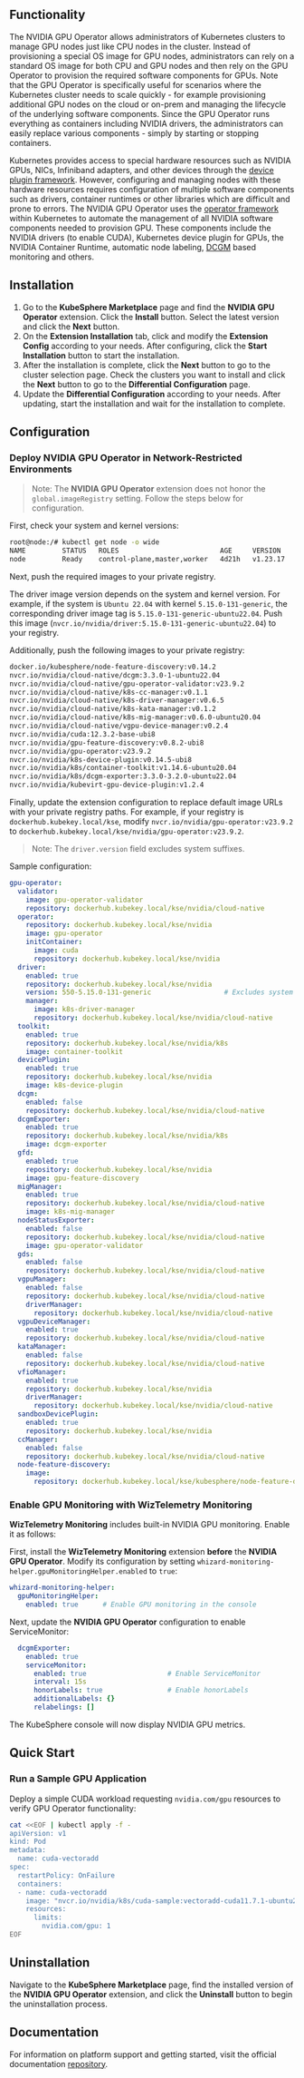 ## Functionality

The NVIDIA GPU Operator allows administrators of Kubernetes clusters to manage GPU nodes just like CPU nodes in the cluster. Instead of provisioning a special OS image for GPU nodes, administrators can rely on a standard OS image for both CPU and GPU nodes and then rely on the GPU Operator to provision the required software components for GPUs. Note that the GPU Operator is specifically useful for scenarios where the Kubernetes cluster needs to scale quickly - for example provisioning additional GPU nodes on the cloud or on-prem and managing the lifecycle of the underlying software components. Since the GPU Operator runs everything as containers including NVIDIA drivers, the administrators can easily replace various components - simply by starting or stopping containers.

Kubernetes provides access to special hardware resources such as NVIDIA GPUs, NICs, Infiniband adapters, and other devices through the [device plugin framework](https://kubernetes.io/docs/concepts/extend-kubernetes/compute-storage-net/device-plugins/). However, configuring and managing nodes with these hardware resources requires configuration of multiple software components such as drivers, container runtimes or other libraries which  are difficult and prone to errors.
The NVIDIA GPU Operator uses the [operator framework](https://cloud.redhat.com/blog/introducing-the-operator-framework) within Kubernetes to automate the management of all NVIDIA software components needed to provision GPU. These components include the NVIDIA drivers (to enable CUDA), Kubernetes device plugin for GPUs, the NVIDIA Container Runtime, automatic node labeling, [DCGM](https://developer.nvidia.com/dcgm) based monitoring and others.


## Installation

1. Go to the **KubeSphere Marketplace** page and find the **NVIDIA GPU Operator** extension. Click the **Install** button. Select the latest version and click the **Next** button.
2. On the **Extension Installation** tab, click and modify the **Extension Config** according to your needs. After configuring, click the **Start Installation** button to start the installation.
3. After the installation is complete, click the **Next** button to go to the cluster selection page. Check the clusters you want to install and click the **Next** button to go to the **Differential Configuration** page.
4. Update the **Differential Configuration** according to your needs. After updating, start the installation and wait for the installation to complete.

## Configuration

### Deploy **NVIDIA GPU Operator** in Network-Restricted Environments

> Note: The **NVIDIA GPU Operator** extension does not honor the `global.imageRegistry` setting. Follow the steps below for configuration.

First, check your system and kernel versions:

```sh
root@node:/# kubectl get node -o wide
NAME         STATUS   ROLES                         AGE     VERSION    INTERNAL-IP   EXTERNAL-IP   OS-IMAGE             KERNEL-VERSION       CONTAINER-RUNTIME
node         Ready    control-plane,master,worker   4d21h   v1.23.17   172.28.0.2    <none>        Ubuntu 22.04.5 LTS   5.15.0-131-generic   docker://24.0.9
```

Next, push the required images to your private registry. 

The driver image version depends on the system and kernel version. For example, if the system is `Ubuntu 22.04` with kernel `5.15.0-131-generic`, the corresponding driver image tag is `5.15.0-131-generic-ubuntu22.04`. Push this image (`nvcr.io/nvidia/driver:5.15.0-131-generic-ubuntu22.04`) to your registry.

Additionally, push the following images to your private registry:

```txt
docker.io/kubesphere/node-feature-discovery:v0.14.2
nvcr.io/nvidia/cloud-native/dcgm:3.3.0-1-ubuntu22.04
nvcr.io/nvidia/cloud-native/gpu-operator-validator:v23.9.2
nvcr.io/nvidia/cloud-native/k8s-cc-manager:v0.1.1
nvcr.io/nvidia/cloud-native/k8s-driver-manager:v0.6.5
nvcr.io/nvidia/cloud-native/k8s-kata-manager:v0.1.2
nvcr.io/nvidia/cloud-native/k8s-mig-manager:v0.6.0-ubuntu20.04
nvcr.io/nvidia/cloud-native/vgpu-device-manager:v0.2.4
nvcr.io/nvidia/cuda:12.3.2-base-ubi8
nvcr.io/nvidia/gpu-feature-discovery:v0.8.2-ubi8
nvcr.io/nvidia/gpu-operator:v23.9.2
nvcr.io/nvidia/k8s-device-plugin:v0.14.5-ubi8
nvcr.io/nvidia/k8s/container-toolkit:v1.14.6-ubuntu20.04
nvcr.io/nvidia/k8s/dcgm-exporter:3.3.0-3.2.0-ubuntu22.04
nvcr.io/nvidia/kubevirt-gpu-device-plugin:v1.2.4
```

Finally, update the extension configuration to replace default image URLs with your private registry paths. For example, if your registry is `dockerhub.kubekey.local/kse`, modify `nvcr.io/nvidia/gpu-operator:v23.9.2` to `dockerhub.kubekey.local/kse/nvidia/gpu-operator:v23.9.2`.

> Note: The `driver.version` field excludes system suffixes.

Sample configuration:

```yaml
gpu-operator:
  validator:
    image: gpu-operator-validator
    repository: dockerhub.kubekey.local/kse/nvidia/cloud-native
  operator:
    repository: dockerhub.kubekey.local/kse/nvidia
    image: gpu-operator
    initContainer:
      image: cuda
      repository: dockerhub.kubekey.local/kse/nvidia
  driver:
    enabled: true
    repository: dockerhub.kubekey.local/kse/nvidia
    version: 550-5.15.0-131-generic                  # Excludes system suffix
    manager:
      image: k8s-driver-manager
      repository: dockerhub.kubekey.local/kse/nvidia/cloud-native
  toolkit:
    enabled: true
    repository: dockerhub.kubekey.local/kse/nvidia/k8s
    image: container-toolkit
  devicePlugin:
    enabled: true
    repository: dockerhub.kubekey.local/kse/nvidia
    image: k8s-device-plugin
  dcgm:
    enabled: false
    repository: dockerhub.kubekey.local/kse/nvidia/cloud-native
  dcgmExporter:
    enabled: true
    repository: dockerhub.kubekey.local/kse/nvidia/k8s
    image: dcgm-exporter
  gfd:
    enabled: true
    repository: dockerhub.kubekey.local/kse/nvidia
    image: gpu-feature-discovery
  migManager:
    enabled: true
    repository: dockerhub.kubekey.local/kse/nvidia/cloud-native
    image: k8s-mig-manager
  nodeStatusExporter:
    enabled: false
    repository: dockerhub.kubekey.local/kse/nvidia/cloud-native
    image: gpu-operator-validator
  gds:
    enabled: false
    repository: dockerhub.kubekey.local/kse/nvidia/cloud-native
  vgpuManager:
    enabled: false
    repository: dockerhub.kubekey.local/kse/nvidia/cloud-native
    driverManager:
      repository: dockerhub.kubekey.local/kse/nvidia/cloud-native
  vgpuDeviceManager:
    enabled: true
    repository: dockerhub.kubekey.local/kse/nvidia/cloud-native
  kataManager:
    enabled: false
    repository: dockerhub.kubekey.local/kse/nvidia/cloud-native
  vfioManager:
    enabled: true
    repository: dockerhub.kubekey.local/kse/nvidia
    driverManager:
      repository: dockerhub.kubekey.local/kse/nvidia/cloud-native
  sandboxDevicePlugin:
    enabled: true
    repository: dockerhub.kubekey.local/kse/nvidia
  ccManager:
    enabled: false
    repository: dockerhub.kubekey.local/kse/nvidia/cloud-native
  node-feature-discovery:
    image:
      repository: dockerhub.kubekey.local/kse/kubesphere/node-feature-discovery
```

### Enable GPU Monitoring with **WizTelemetry Monitoring**

**WizTelemetry Monitoring** includes built-in NVIDIA GPU monitoring. Enable it as follows:

First, install the **WizTelemetry Monitoring** extension **before** the **NVIDIA GPU Operator**. Modify its configuration by setting `whizard-monitoring-helper.gpuMonitoringHelper.enabled` to `true`:

```yaml
whizard-monitoring-helper:
  gpuMonitoringHelper:
    enabled: true      # Enable GPU monitoring in the console
```

Next, update the **NVIDIA GPU Operator** configuration to enable ServiceMonitor:

```yaml
  dcgmExporter:
    enabled: true
    serviceMonitor:
      enabled: true                    # Enable ServiceMonitor
      interval: 15s
      honorLabels: true                # Enable honorLabels
      additionalLabels: {}
      relabelings: []
```

The KubeSphere console will now display NVIDIA GPU metrics.

## Quick Start

### Run a Sample GPU Application

Deploy a simple CUDA workload requesting `nvidia.com/gpu` resources to verify GPU Operator functionality:

```sh
cat <<EOF | kubectl apply -f -
apiVersion: v1
kind: Pod
metadata:
  name: cuda-vectoradd
spec:
  restartPolicy: OnFailure
  containers:
  - name: cuda-vectoradd
    image: "nvcr.io/nvidia/k8s/cuda-sample:vectoradd-cuda11.7.1-ubuntu20.04"
    resources:
      limits:
        nvidia.com/gpu: 1
EOF
```

## Uninstallation

Navigate to the **KubeSphere Marketplace** page, find the installed version of the **NVIDIA GPU Operator** extension, and click the **Uninstall** button to begin the uninstallation process.


## Documentation

For information on platform support and getting started, visit the official documentation [repository](https://docs.nvidia.com/datacenter/cloud-native/gpu-operator/overview.html).
